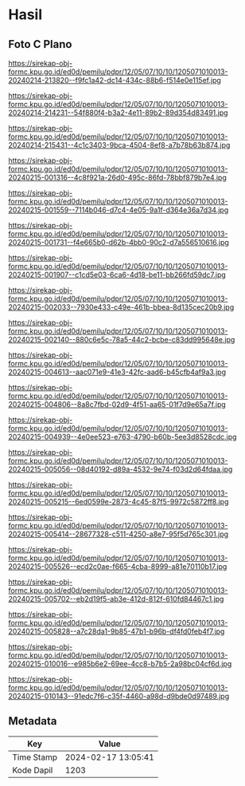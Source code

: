 # Hasil

## Foto C Plano

https://sirekap-obj-formc.kpu.go.id/ed0d/pemilu/pdpr/12/05/07/10/10/1205071010013-20240214-213820--f9fc1a42-dc14-434c-88b6-f514e0e115ef.jpg

https://sirekap-obj-formc.kpu.go.id/ed0d/pemilu/pdpr/12/05/07/10/10/1205071010013-20240214-214231--54f880f4-b3a2-4e11-89b2-89d354d83491.jpg

https://sirekap-obj-formc.kpu.go.id/ed0d/pemilu/pdpr/12/05/07/10/10/1205071010013-20240214-215431--4c1c3403-9bca-4504-8ef8-a7b78b63b874.jpg

https://sirekap-obj-formc.kpu.go.id/ed0d/pemilu/pdpr/12/05/07/10/10/1205071010013-20240215-001316--4c8f921a-26d0-495c-86fd-78bbf879b7e4.jpg

https://sirekap-obj-formc.kpu.go.id/ed0d/pemilu/pdpr/12/05/07/10/10/1205071010013-20240215-001559--7114b046-d7c4-4e05-9a1f-d364e36a7d34.jpg

https://sirekap-obj-formc.kpu.go.id/ed0d/pemilu/pdpr/12/05/07/10/10/1205071010013-20240215-001731--f4e665b0-d62b-4bb0-90c2-d7a556510616.jpg

https://sirekap-obj-formc.kpu.go.id/ed0d/pemilu/pdpr/12/05/07/10/10/1205071010013-20240215-001907--c1cd5e03-6ca6-4d18-be11-bb266fd59dc7.jpg

https://sirekap-obj-formc.kpu.go.id/ed0d/pemilu/pdpr/12/05/07/10/10/1205071010013-20240215-002033--7930e433-c49e-461b-bbea-8d135cec20b9.jpg

https://sirekap-obj-formc.kpu.go.id/ed0d/pemilu/pdpr/12/05/07/10/10/1205071010013-20240215-002140--880c6e5c-78a5-44c2-bcbe-c83dd995648e.jpg

https://sirekap-obj-formc.kpu.go.id/ed0d/pemilu/pdpr/12/05/07/10/10/1205071010013-20240215-004613--aac071e9-41e3-42fc-aad6-b45cfb4af9a3.jpg

https://sirekap-obj-formc.kpu.go.id/ed0d/pemilu/pdpr/12/05/07/10/10/1205071010013-20240215-004806--8a8c7fbd-02d9-4f51-aa65-01f7d9e65a7f.jpg

https://sirekap-obj-formc.kpu.go.id/ed0d/pemilu/pdpr/12/05/07/10/10/1205071010013-20240215-004939--4e0ee523-e763-4790-b60b-5ee3d8528cdc.jpg

https://sirekap-obj-formc.kpu.go.id/ed0d/pemilu/pdpr/12/05/07/10/10/1205071010013-20240215-005056--08d40192-d89a-4532-9e74-f03d2d64fdaa.jpg

https://sirekap-obj-formc.kpu.go.id/ed0d/pemilu/pdpr/12/05/07/10/10/1205071010013-20240215-005215--6ed0599e-2873-4c45-87f5-9972c5872ff8.jpg

https://sirekap-obj-formc.kpu.go.id/ed0d/pemilu/pdpr/12/05/07/10/10/1205071010013-20240215-005414--28677328-c511-4250-a8e7-95f5d765c301.jpg

https://sirekap-obj-formc.kpu.go.id/ed0d/pemilu/pdpr/12/05/07/10/10/1205071010013-20240215-005526--ecd2c0ae-f665-4cba-8999-a81e70110b17.jpg

https://sirekap-obj-formc.kpu.go.id/ed0d/pemilu/pdpr/12/05/07/10/10/1205071010013-20240215-005702--eb2d19f5-ab3e-412d-812f-610fd84467c1.jpg

https://sirekap-obj-formc.kpu.go.id/ed0d/pemilu/pdpr/12/05/07/10/10/1205071010013-20240215-005828--a7c28da1-9b85-47b1-b96b-df4fd0feb4f7.jpg

https://sirekap-obj-formc.kpu.go.id/ed0d/pemilu/pdpr/12/05/07/10/10/1205071010013-20240215-010016--e985b6e2-69ee-4cc8-b7b5-2a98bc04cf6d.jpg

https://sirekap-obj-formc.kpu.go.id/ed0d/pemilu/pdpr/12/05/07/10/10/1205071010013-20240215-010143--91edc7f6-c35f-4460-a98d-d9bde0d97489.jpg


## Metadata

| Key        | Value               |
| ---------- | ------------------- |
| Time Stamp | 2024-02-17 13:05:41 |
| Kode Dapil | 1203                |



